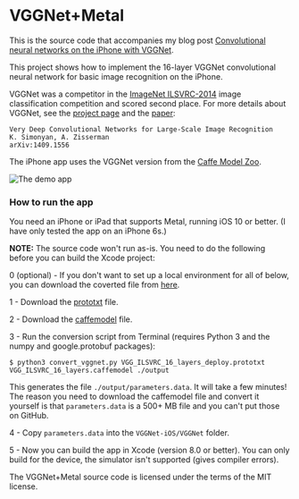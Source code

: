 # VGGNet+Metal

This is the source code that accompanies my blog post [Convolutional neural networks on the iPhone with VGGNet](http://matthijshollemans.com/2016/08/30/vggnet-convolutional-neural-network-iphone/).

This project shows how to implement the 16-layer VGGNet convolutional neural network for basic image recognition on the iPhone.

VGGNet was a competitor in the [ImageNet ILSVRC-2014](http://image-net.org/challenges/LSVRC/2014/results) image classification competition and scored second place. For more details about VGGNet, see the [project page](http://www.robots.ox.ac.uk/~vgg/research/very_deep/) and the [paper](http://arxiv.org/pdf/1409.1556):

    Very Deep Convolutional Networks for Large-Scale Image Recognition
    K. Simonyan, A. Zisserman
    arXiv:1409.1556

The iPhone app uses the VGGNet version from the [Caffe Model Zoo](https://github.com/BVLC/caffe/wiki/Model-Zoo).

![The demo app](Screenshot.png)

### How to run the app

You need an iPhone or iPad that supports Metal, running iOS 10 or better. (I have only tested the app on an iPhone 6s.)

**NOTE:** The source code won't run as-is. You need to do the following before you can build the Xcode project:

0 (optional) - If you don't want to set up a local environment for all of below, you can download the coverted file from [here](https://mega.nz/#!fcFyGJBJ!5Zy47jS3xhHP-0CjEVg5CRzx1wF1itnf9AHVdeRBHYk).

1 - Download the [prototxt](https://gist.githubusercontent.com/ksimonyan/211839e770f7b538e2d8/raw/0067c9b32f60362c74f4c445a080beed06b07eb3/VGG_ILSVRC_16_layers_deploy.prototxt) file.

2 - Download the [caffemodel](http://www.robots.ox.ac.uk/~vgg/software/very_deep/caffe/VGG_ILSVRC_16_layers.caffemodel) file.

3 - Run the conversion script from Terminal (requires Python 3 and the numpy and google.protobuf packages):

```
$ python3 convert_vggnet.py VGG_ILSVRC_16_layers_deploy.prototxt VGG_ILSVRC_16_layers.caffemodel ./output
```

This generates the file `./output/parameters.data`. It will take a few minutes! The reason you need to download the caffemodel file and convert it yourself is that `parameters.data` is a 500+ MB file and you can't put those on GitHub.

4 - Copy `parameters.data` into the `VGGNet-iOS/VGGNet` folder. 

5 - Now you can build the app in Xcode (version 8.0 or better). You can only build for the device, the simulator isn't supported (gives compiler errors).

The VGGNet+Metal source code is licensed under the terms of the MIT license.
